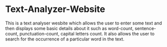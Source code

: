 # Text-Analyzer-Website
This is a text analyser wesbite which allows the user to enter some text and then displays some basic details about it such as word-count, sentence-count, punctuation-count, capital letters count. It also allows the user to search for the occurrence of a particular word in the text.
